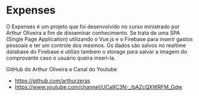 # Expenses
O Expenses é um projeto que foi desenvolvido no curso ministrado por Arthur Oliveira a fim de disseminar conhecimento. Se trata de uma SPA (Single Page Application) utilizando o Vue.js e o Firebase para inserir gastos pessoais e ter um controle dos mesmos. Os dados são salvos no realtime database do Firebase e utilizo tambem o storage para salvar a imagem do comprovante caso o usuário queira inserí-la.

GitHub do Arthur Oliveira e Canal do Youtube
- https://github.com/arthurzeras
- https://www.youtube.com/channel/UCa8C3N-_ibAZcQXWRFM_Gdw
